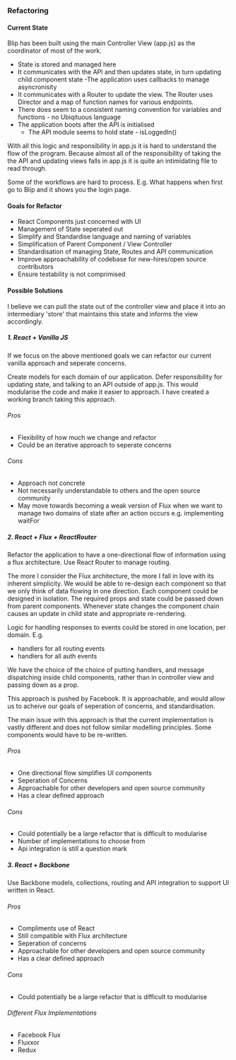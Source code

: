 ### Refactoring

#### Current State

Blip has been built using the main Controller View (app.js) as the coordinator of most of the work.
 - State is stored and managed here
 - It communicates with the API and then updates state, in turn updating child component state
 -The application uses callbacks to manage asyncronisity
 - It communicates with a Router to update the view. The Router uses Director and a map of function names for various endpoints.
 - There does seem to a consistent naming convention for variables and functions - no Ubiqituous language
 - The application boots after the API is initialised
   - The API module seems to hold state - isLoggedIn()

With all this logic and responsibility in app.js it is hard to understand the flow of the program. Because almost all of the responsibility of taking the the API and updating views falls in app.js it is quite an intimidating file to read through.

Some of the workflows are hard to process. E.g. What happens when first go to Blip and it shows you the login page.

#### Goals for Refactor

 - React Components just concerned with UI
 - Management of State seperated out
 - Simplify and Standardise language and naming of variables
 - Simplification of Parent Component / View Controller
 - Standardisation of managing State, Routes and API communication
 - Improve approachability of codebase for new-hires/open source contributors
 - Ensure testability is not comprimised

#### Possible Solutions

I believe we can pull the state out of the controller view and place it into an intermediary 'store' that maintains this state and informs the view accordingly.

##### 1. React + Vanilla JS

If we focus on the above mentioned goals we can refactor our current vanilla approach and seperate concerns.

Create models for each domain of our application. Defer responsibility for updating state, and talking to an API outside of app.js. This would modularise the code and make it easier to approach. I have created a working branch taking this approach.

###### Pros

 - Flexibility of how much we change and refactor
 - Could be an iterative approach to seperate concerns
 
###### Cons
 - Approach not concrete
 - Not necessarily understandable to others and the open source community
 - May move towards becoming a weak version of Flux when we want to manage two domains of state after an action occurs e.g. implementing waitFor

##### 2. React + Flux + ReactRouter

Refactor the application to have a one-directional flow of information using a flux architecture. Use React Router to manage routing.

The more I consider the Flux architecture, the more I fall in love with its inherent simplicity. We would be able to re-design each component so that we only think of data flowing in one direction. Each component could be designed in isolation. The required props and state could be passed down from parent components. Whenever state changes the component
chain causes an update in child state and appropriate re-rendering. 

Logic for handling responses to events could be stored in one location, per domain. E.g.
 - handlers for all routing events
 - handlers for all auth events

We have the choice of the choice of putting handlers, and message dispatching inside child components, rather than in controller view and passing down as a prop.

This approach is pushed by Facebook. It is approachable, and would allow us to acheive our goals of seperation of concerns, and standardisation.

The main issue with this approach is that the current implementation is vastly different and does not follow similar modelling principles. Some components would have to be re-written.

###### Pros

 - One directional flow simplifies UI components
 - Seperation of Concerns
 - Approachable for other developers and open source community
 - Has a clear defined approach
 
###### Cons
 - Could potentially be a large refactor that is difficult to modularise
 - Number of implementations to choose from
 - Api integration is still a question mark

##### 3. React + Backbone

Use Backbone models, collections, routing and API integration to support UI written in React. 

###### Pros

 - Compliments use of React
 - Still compatible with Flux architecture 
 - Seperation of concerns
 - Approachable for other developers and open source community
 - Has a clear defined approach
 
###### Cons
 - Could potentially be a large refactor that is difficult to modularise

###### Different Flux Implementations

 - Facebook Flux
 - Fluxxor
 - Redux